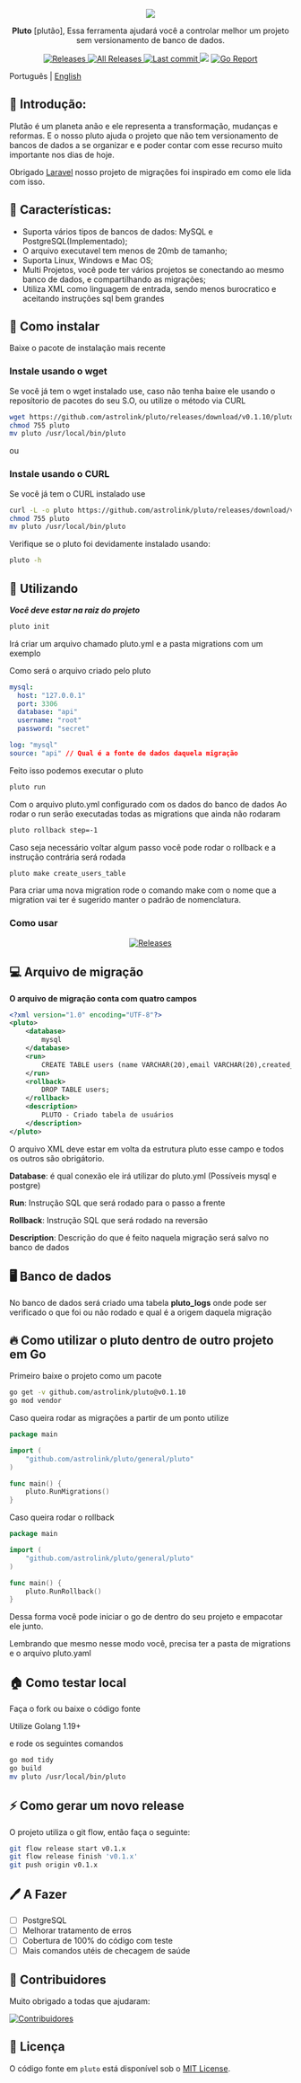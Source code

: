 <p align="center">
   <img src="https://raw.githubusercontent.com/astrolink/pluto/main/docs/images/astrolink-gopher-compress.png" />
</p>

<p align="center">
   <b>Pluto</b> [plutão], Essa ferramenta ajudará você a controlar melhor um projeto sem versionamento de banco de dados.
</p>

<p align="center">

   <a href="https://github.com/astrolink/pluto/releases">
      <img alt="Releases" src="https://img.shields.io/github/release/astrolink/pluto.svg?style=flat-square&include_prereleases" />
   </a>

   <a href="https://github.com/astrolink/pluto/releases">
      <img alt="All Releases" src="https://img.shields.io/github/downloads/astrolink/pluto/total.svg?style=flat-square" />
   </a>

   <a href="https://github.com/astrolink/pluto/commits">
      <img alt="Last commit" src="https://img.shields.io/github/last-commit/astrolink/pluto.svg?style=flat-square" />
   </a>

   <img src="https://img.shields.io/github/go-mod/go-version/astrolink/pluto?style=flat-square">

   <a href="https://goreportcard.com/report/github.com/astrolink/pluto">
      <img alt="Go Report" src="https://goreportcard.com/badge/github.com/astrolink/pluto" />
   </a>

   <br />
</p>

Português | [English](../README.md)

## 📖 Introdução:

Plutão é um planeta anão e ele representa a transformação, mudanças e reformas.
E o nosso pluto ajuda o projeto que não tem versionamento de bancos de dados a se organizar e e poder contar com esse recurso muito importante nos dias de hoje.

Obrigado [Laravel](https://github.com/laravel/laravel) nosso projeto de migrações foi inspirado em como ele lida com isso.

## 🚀 Características:

- Suporta vários tipos de bancos de dados: MySQL e PostgreSQL(Implementado);
- O arquivo executavel tem menos de 20mb de tamanho;
- Suporta Linux, Windows e Mac OS;
- Multi Projetos, você pode ter vários projetos se conectando ao mesmo banco de dados, e compartilhando as migrações;
- Utiliza XML como linguagem de entrada, sendo menos burocratico e aceitando instruções sql bem grandes

## 🧰 Como instalar

Baixe o pacote de instalação mais recente

### Instale usando o wget

Se você já tem o wget instalado use, caso não tenha baixe ele usando o reposítorio de pacotes do seu S.O, ou utilize o método via CURL

```bash
wget https://github.com/astrolink/pluto/releases/download/v0.1.10/pluto
chmod 755 pluto
mv pluto /usr/local/bin/pluto
```

ou

### Instale usando o CURL

Se você já tem o CURL instalado use

```bash
curl -L -o pluto https://github.com/astrolink/pluto/releases/download/v0.1.10/pluto
chmod 755 pluto
mv pluto /usr/local/bin/pluto
```

Verifique se o pluto foi devidamente instalado usando:

```bash
pluto -h
```

## 🏃 Utilizando

**_Você deve estar na raiz do projeto_**

```bash
pluto init
```

Irá criar um arquivo chamado pluto.yml e a pasta migrations com um exemplo

Como será o arquivo criado pelo pluto

```yml
mysql:
  host: "127.0.0.1"
  port: 3306
  database: "api"
  username: "root"
  password: "secret"

log: "mysql"
source: "api" // Qual é a fonte de dados daquela migração
```

Feito isso podemos executar o pluto

```sh
pluto run
```

Com o arquivo pluto.yml configurado com os dados do banco de dados
Ao rodar o run serão executadas todas as migrations que ainda não rodaram

```sh
pluto rollback step=-1
```

Caso seja necessário voltar algum passo você pode rodar o rollback e a instrução contrária será rodada

```sh
pluto make create_users_table
```

Para criar uma nova migration rode o comando make com o nome que a migration vai ter
é sugerido manter o padrão de nomenclatura.

### Como usar

<p align="center">

   <a href="https://github.com/astrolink/pluto">
      <img alt="Releases" src="https://raw.githubusercontent.com/astrolink/pluto/main/docs/images/how-to-use-pluto.gif" />
   </a>
</p>

## 💻 Arquivo de migração

**O arquivo de migração conta com quatro campos**

```xml
<?xml version="1.0" encoding="UTF-8"?>
<pluto>
    <database>
        mysql
    </database>
    <run>
        CREATE TABLE users (name VARCHAR(20),email VARCHAR(20),created_at DATE);
    </run>
    <rollback>
        DROP TABLE users;
    </rollback>
    <description>
        PLUTO - Criado tabela de usuários
    </description>
</pluto>
```

O arquivo XML deve estar em volta da estrutura pluto esse campo e todos os outros são obrigátorio.

**Database**: é qual conexão ele irá utilizar do pluto.yml (Possíveis mysql e postgre)

**Run**: Instrução SQL que será rodado para o passo a frente

**Rollback**: Instrução SQL que será rodado na reversão

**Description**: Descrição do que é feito naquela migração será salvo no banco de dados

## 🖥️ Banco de dados

No banco de dados será criado uma tabela **pluto_logs** onde pode ser verificado o que foi ou não rodado e qual é a origem daquela migração

## 🔥 Como utilizar o pluto dentro de outro projeto em Go

Primeiro baixe o projeto como um pacote

```bash
go get -v github.com/astrolink/pluto@v0.1.10
go mod vendor
```

Caso queira rodar as migrações a partir de um ponto utilize

```go
package main

import (
	"github.com/astrolink/pluto/general/pluto"
)

func main() {
	pluto.RunMigrations()
}
```

Caso queira rodar o rollback

```go
package main

import (
	"github.com/astrolink/pluto/general/pluto"
)

func main() {
	pluto.RunRollback()
}
```

Dessa forma você pode iniciar o go de dentro do seu projeto e empacotar ele junto.

Lembrando que mesmo nesse modo você, precisa ter a pasta de migrations e o arquivo pluto.yaml

## 🏠 Como testar local

Faça o fork ou baixe o código fonte

Utilize Golang 1.19+

e rode os seguintes comandos

```bash
go mod tidy
go build
mv pluto /usr/local/bin/pluto
```

## ⚡ Como gerar um novo release

O projeto utiliza o git flow, então faça o seguinte:

```bash
git flow release start v0.1.x
git flow release finish 'v0.1.x'
git push origin v0.1.x
```

## 🖊️ A Fazer

- [ ] PostgreSQL
- [ ] Melhorar tratamento de erros
- [ ] Cobertura de 100% do código com teste
- [ ] Mais comandos utéis de checagem de saúde

## 👋 Contribuidores

Muito obrigado a todas que ajudaram:

[![Contribuidores](http://contributors.nn.ci/api?repo=astrolink/pluto)](https://github.com/astrolink/pluto/graphs/contributors)

## 📄 Licença

O código fonte em `pluto` está disponível sob o [MIT License](/LICENSE.md).
